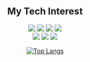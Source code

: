 <h2 align="center">My Tech Interest</h2>
<div align="center">
  <img src="https://img.shields.io/badge/html5-E34F26?style=for-the-badge&logo=html5&logoColor=white" />
  <img src="https://img.shields.io/badge/css3-1572B6?style=for-the-badge&logo=css3&logoColor=white" />
  <img src="https://img.shields.io/badge/styled components-DB7093?style=for-the-badge&logo=styled components&logoColor=white" />
  <img src="https://img.shields.io/badge/javascript-F7DF1E?style=for-the-badge&logo=javascript&logoColor=white" />
</div>
<div align="center">
  <img src="https://img.shields.io/badge/typescript-3178C6?style=for-the-badge&logo=typescript&logoColor=white" /> 
  <img src="https://img.shields.io/badge/react-61DAFB?style=for-the-badge&logo=react&logoColor=white" />
  <img src="https://img.shields.io/badge/webpack-8DD6F9?style=for-the-badge&logo=webpack&logoColor=white" />
</div>
<p />
<div align="center">

[![Top Langs](https://github-readme-stats.vercel.app/api/top-langs/?username=ckdghks922&layout=compact&exclude_repo=wetube-clone)](https://github.com/anuraghazra/github-readme-stats)

</div>

<!--
**ckdghks922/ckdghks922** is a ✨ _special_ ✨ repository because its `README.md` (this file) appears on your GitHub profile.

Here are some ideas to get you started:

- 🔭 I’m currently working on ...
- 🌱 I’m currently learning ...
- 👯 I’m looking to collaborate on ...
- 🤔 I’m looking for help with ...
- 💬 Ask me about ...
- 📫 How to reach me: ...
- 😄 Pronouns: ...
- ⚡ Fun fact: ...
-->
